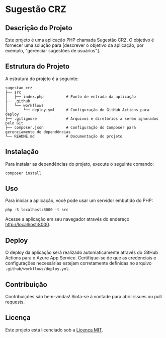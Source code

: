 # Sugestão CRZ

## Descrição do Projeto
Este projeto é uma aplicação PHP chamada Sugestão CRZ. O objetivo é fornecer uma solução para [descrever o objetivo da aplicação, por exemplo, "gerenciar sugestões de usuários"].

## Estrutura do Projeto
A estrutura do projeto é a seguinte:

```
sugestao_crz
├── src
│   ├── index.php          # Ponto de entrada da aplicação
├── .github
│   └── workflows
│       └── deploy.yml     # Configuração do GitHub Actions para deploy
├── .gitignore             # Arquivos e diretórios a serem ignorados pelo Git
├── composer.json          # Configuração do Composer para gerenciamento de dependências
└── README.md              # Documentação do projeto
```

## Instalação
Para instalar as dependências do projeto, execute o seguinte comando:

```
composer install
```

## Uso
Para iniciar a aplicação, você pode usar um servidor embutido do PHP:

```
php -S localhost:8000 -t src
```

Acesse a aplicação em seu navegador através do endereço [http://localhost:8000](http://localhost:8000).

## Deploy
O deploy da aplicação será realizado automaticamente através do GitHub Actions para o Azure App Service. Certifique-se de que as credenciais e configurações necessárias estejam corretamente definidas no arquivo `.github/workflows/deploy.yml`.

## Contribuição
Contribuições são bem-vindas! Sinta-se à vontade para abrir issues ou pull requests.

## Licença
Este projeto está licenciado sob a [Licença MIT](LICENSE).